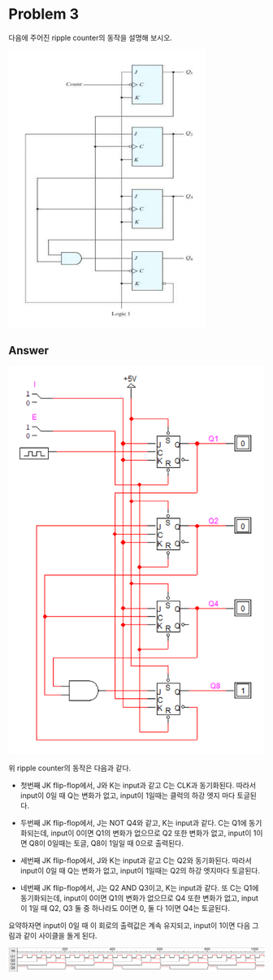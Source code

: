 # Problem 3

다음에 주어진 ripple counter의 동작을 설명해 보시오.

![ripple_counter](img/ripple_counter.png)

## Answer

![circuit3](img/circuit3.png)

위 ripple counter의 동작은 다음과 같다.

- 첫번째 JK flip-flop에서, J와 K는 input과 같고 C는 CLK과 동기화된다. 따라서 input이 0일 때 Q는 변화가 없고, input이 1일때는 클럭의 하강 엣지 마다 토글된다.

- 두번째 JK flip-flop에서, J는 NOT Q4와 같고, K는 input과 같다. C는 Q1에 동기화되는데, input이 0이면 Q1의 변화가 없으므로 Q2 또한 변화가 없고, input이 1이면 Q8이 0일때는 토글, Q8이 1일일 때 0으로 출력된다.

- 세번째 JK flip-flop에서, J와 K는 input과 같고 C는 Q2와 동기화된다. 따라서 input이 0일 때 Q는 변화가 없고, input이 1일때는 Q2의 하강 엣지마다 토글된다.

- 네번째 JK flip-flop에서, J는 Q2 AND Q3이고, K는 input과 같다. 또 C는 Q1에 동기화되는데, input이 0이면 Q1의 변화가 없으므로 Q4 또한 변화가 없고, input이 1일 때 Q2, Q3 둘 중 하나라도 0이면 0, 둘 다 1이면 Q4는 토글된다.

요약하자면 input이 0일 때 이 회로의 출력값은 계속 유지되고, input이 1이면 다음 그림과 같이 사이클을 돌게 된다.

![timing](img/timing.png)
